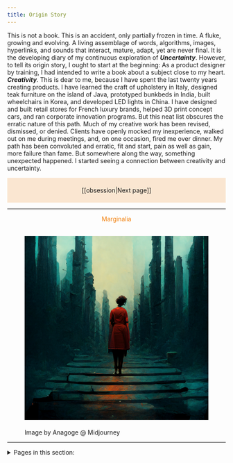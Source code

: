 ```yaml
---
title: Origin Story
---
```

This is not a book. This is an accident, only partially frozen in time. A fluke, growing and evolving. A living assemblage of words, algorithms, images, hyperlinks, and sounds that interact, mature, adapt, yet are never final. It is the developing diary of my continuous exploration of ***Uncertainty***. However, to tell its origin story, I ought to start at the beginning: 
As a product designer by training, I had intended to write a book about a subject close to my heart. ***Creativity***. This is dear to me, because I have spent the last twenty years creating products. I have learned the craft of upholstery in Italy, designed teak furniture on the island of Java, prototyped bunkbeds in India, built wheelchairs in Korea, and developed LED lights in China. I have designed and built retail stores for French luxury brands, helped 3D print concept cars, and ran corporate innovation programs. But this neat list obscures the erratic nature of this path. Much of my creative work has been revised, dismissed, or denied. Clients have openly mocked my inexperience, walked out on me during meetings, and, on one occasion, fired me over dinner. My path has been convoluted and erratic, fit and start, pain as well as gain, more failure than fame. But somewhere along the way, something unexpected happened. I started seeing a connection between creativity and uncertainty.

<p style="text-align: center; background-color: #fae6d1; padding: 20px">[[obsession|Next page]]</p>
<hr>
<p style="text-align: center; color: #f2800d">Marginalia</p>
<figure>  
  <img src="/assets/uncertainty_midjourney.jpg"/>  
  <figcaption>Image by Anagoge @ Midjourney</figcaption>  
</figure>
<hr>

<details>
<summary>Pages in this section:</summary>
[[obsession]]
- [[on-uncertainty]]
- [[bruno-latour-quote]]
- [[the-beast]]

</details>